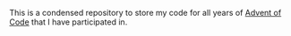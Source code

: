 This is a condensed repository to store my code for all years of [Advent of Code](https://adventofcode.com/) that I have participated in.

